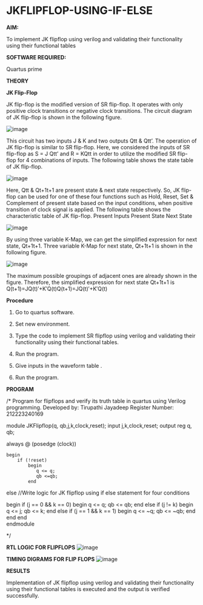 # JKFLIPFLOP-USING-IF-ELSE

**AIM:** 

To implement  JK flipflop using verilog and validating their functionality using their functional tables

**SOFTWARE REQUIRED:**

Quartus prime

**THEORY**

**JK Flip-Flop**

JK flip-flop is the modified version of SR flip-flop. It operates with only positive clock transitions or negative clock transitions. The circuit diagram of JK flip-flop is shown in the following figure.

![image](https://github.com/naavaneetha/JKFLIPFLOP-USING-IF-ELSE/assets/154305477/a649c30b-232b-4558-b188-fd6c09845180)


This circuit has two inputs J & K and two outputs Qtt & Qtt’. The operation of JK flip-flop is similar to SR flip-flop. Here, we considered the inputs of SR flip-flop as S = J Qtt’ and R = KQtt in order to utilize the modified SR flip-flop for 4 combinations of inputs. The following table shows the state table of JK flip-flop.

![image](https://github.com/naavaneetha/JKFLIPFLOP-USING-IF-ELSE/assets/154305477/c4360742-e8a8-4937-b089-c46c0433f9a3)

 
Here, Qtt & Qt+1t+1 are present state & next state respectively. So, JK flip-flop can be used for one of these four functions such as Hold, Reset, Set & Complement of present state based on the input conditions, when positive transition of clock signal is applied. The following table shows the characteristic table of JK flip-flop. Present Inputs Present State Next State
 
![image](https://github.com/naavaneetha/JKFLIPFLOP-USING-IF-ELSE/assets/154305477/6c275261-a6d5-4c37-a3a7-1e88ca11c4cd)

By using three variable K-Map, we can get the simplified expression for next state, Qt+1t+1. Three variable K-Map for next state, Qt+1t+1 is shown in the following figure.
 
![image](https://github.com/naavaneetha/JKFLIPFLOP-USING-IF-ELSE/assets/154305477/5174f41b-0ce0-4329-a372-6d1943ea6673)

The maximum possible groupings of adjacent ones are already shown in the figure. Therefore, the simplified expression for next state Qt+1t+1 is Q(t+1)=JQ(t)′+K′Q(t)Q(t+1)=JQ(t)′+K′Q(t)

**Procedure**

1. Go to quartus software.

2. Set new environment.

3. Type the code to implement SR flipflop using verilog and validating their functionality using their functional tables.

4. Run the program.
   
5. Give inputs in the waveform table .

6. Run the program.

**PROGRAM**

/* Program for flipflops and verify its truth table in quartus using Verilog programming.
 Developed by: Tirupathi Jayadeep
 Register Number: 212223240169

module JKFlipflop(q, qb,j,k,clock,reset);
    input j,k,clock,reset;
    output reg q, qb;
	 
always @ (posedge (clock))

    begin 
        if (!reset)
            begin
               q <= q;
               qb <=qb;
            end   
        
else
 //Write logic for JK flipflop using if else statement for four conditions


begin
               if (j == 0 && k == 0)
                    begin
                    q <= q;
                    qb <= qb;
                    end 
		else if (j != k)
                    begin
                    q <= j;
                    qb <= k;
                    end
               else if (j == 1 && k == 1) 
                    begin 
                    q <= ~q; 
                    qb <= ~qb; 
                    end 
            end
end  
endmodule

*/

**RTL LOGIC FOR FLIPFLOPS**
![image](https://github.com/23004426/JKFLIPFLOP-USING-IF-ELSE/assets/144979327/f63b018d-a14f-44fd-ae71-99b39db9329b)

**TIMING DIGRAMS FOR FLIP FLOPS**
![image](https://github.com/23004426/JKFLIPFLOP-USING-IF-ELSE/assets/144979327/6db3a6c6-31f5-479e-a693-26405b3e030a)

**RESULTS**

Implementation of JK flipflop using verilog and validating their functionality using their functional tables is executed and the output is verified successfully.
